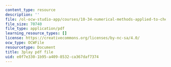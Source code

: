 ```yaml
---
content_type: resource
description: ''
file: /ol-ocw-studio-app/courses/10-34-numerical-methods-applied-to-chemical-engineering-fall-2015/e0f7e3301b95a4098532ca367daf7374_We570M74cXE.pdf
file_size: 70740
file_type: application/pdf
learning_resource_types: []
license: https://creativecommons.org/licenses/by-nc-sa/4.0/
ocw_type: OCWFile
resourcetype: Document
title: 3play pdf file
uid: e0f7e330-1b95-a409-8532-ca367daf7374
---
```

